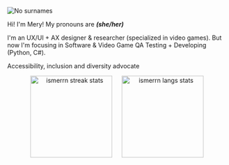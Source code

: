 ![No surnames](https://github.com/user-attachments/assets/cf28e21a-9c33-4f1a-91ed-e068f57fbfdf)

Hi! I'm Mery! My pronouns are ***(she/her)***

I'm an UX/UI + AX designer & researcher (specialized in video games). But now I'm focusing in Software & Video Game QA Testing + Developing (Python, C#).

Accessibility, inclusion and diversity advocate

<p align="center"><span>
 <a href="https://github.com/ismerrn"><img height="188em" src="https://github-readme-streak-stats.herokuapp.com/?user=ismerrn&theme=radical" alt="ismerrn streak stats"/></a>
 &emsp;
 <a href="https://github.com/ismerrn"><img height="188em" src="https://github-readme-stats.vercel.app/api/top-langs/?username=ismerrn&layout=compact&theme=radical&langs_count=10" alt="ismerrn langs stats"/></a>
</span></p>
